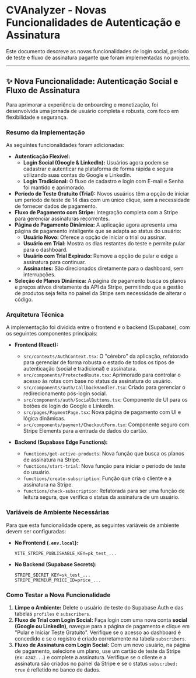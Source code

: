 # CVAnalyzer - Novas Funcionalidades de Autenticação e Assinatura

Este documento descreve as novas funcionalidades de login social, período de teste e fluxo de assinatura pagante que foram implementadas no projeto.

---

## ✨ Nova Funcionalidade: Autenticação Social e Fluxo de Assinatura

Para aprimorar a experiência de onboarding e monetização, foi desenvolvida uma jornada de usuário completa e robusta, com foco em flexibilidade e segurança.

### Resumo da Implementação

As seguintes funcionalidades foram adicionadas:

- **Autenticação Flexível:**
  - **Login Social (Google & LinkedIn):** Usuários agora podem se cadastrar e autenticar na plataforma de forma rápida e segura utilizando suas contas do Google e LinkedIn.
  - **Login Tradicional:** O fluxo de cadastro e login com E-mail e Senha foi mantido e aprimorado.
- **Período de Teste Gratuito (Trial):** Novos usuários têm a opção de iniciar um período de teste de 14 dias com um único clique, sem a necessidade de fornecer dados de pagamento.
- **Fluxo de Pagamento com Stripe:** Integração completa com a Stripe para gerenciar assinaturas recorrentes.
- **Página de Pagamento Dinâmica:** A aplicação agora apresenta uma página de pagamento inteligente que se adapta ao status do usuário:
  - **Usuário Novo:** Oferece a opção de iniciar o trial ou assinar.
  - **Usuário em Trial:** Mostra os dias restantes do teste e permite pular para o dashboard.
  - **Usuário com Trial Expirado:** Remove a opção de pular e exige a assinatura para continuar.
  - **Assinantes:** São direcionados diretamente para o dashboard, sem interrupções.
- **Seleção de Planos Dinâmica:** A página de pagamento busca os planos e preços ativos diretamente da API da Stripe, permitindo que a gestão de produtos seja feita no painel da Stripe sem necessidade de alterar o código.

### Arquitetura Técnica

A implementação foi dividida entre o frontend e o backend (Supabase), com os seguintes componentes principais:

- **Frontend (React):**

  - `src/contexts/AuthContext.tsx`: O "cérebro" da aplicação, refatorado para gerenciar de forma robusta o estado de todos os tipos de autenticação (social e tradicional) e assinatura.
  - `src/components/ProtectedRoute.tsx`: Aprimorado para controlar o acesso às rotas com base no status da assinatura do usuário.
  - `src/components/auth/CallbackHandler.tsx`: Criado para gerenciar o redirecionamento pós-login social.
  - `src/components/auth/SocialButtons.tsx`: Componente de UI para os botões de login do Google e LinkedIn.
  - `src/pages/PaymentPage.tsx`: Nova página de pagamento com UI e lógica dinâmicas.
  - `src/components/payment/CheckoutForm.tsx`: Componente seguro com Stripe Elements para a entrada de dados do cartão.

- **Backend (Supabase Edge Functions):**
  - `functions/get-active-products`: Nova função que busca os planos de assinatura na Stripe.
  - `functions/start-trial`: Nova função para iniciar o período de teste do usuário.
  - `functions/create-subscription`: Função que cria o cliente e a assinatura na Stripe.
  - `functions/check-subscription`: Refatorada para ser uma função de leitura segura, que verifica o status da assinatura de um usuário.

### Variáveis de Ambiente Necessárias

Para que esta funcionalidade opere, as seguintes variáveis de ambiente devem ser configuradas:

- **No Frontend (`.env.local`):**

  ```
  VITE_STRIPE_PUBLISHABLE_KEY=pk_test_...
  ```

- **No Backend (Supabase Secrets):**
  ```
  STRIPE_SECRET_KEY=sk_test_...
  STRIPE_PREMIUM_PRICE_ID=price_...
  ```

### Como Testar a Nova Funcionalidade

1.  **Limpe o Ambiente:** Delete o usuário de teste do Supabase Auth e das tabelas `profiles` e `subscribers`.
2.  **Fluxo de Trial com Login Social:** Faça login com uma nova conta **social (Google ou LinkedIn)**, navegue para a página de pagamento e clique em "Pular e Iniciar Teste Gratuito". Verifique se o acesso ao dashboard é concedido e se o registro é criado corretamente na tabela `subscribers`.
3.  **Fluxo de Assinatura com Login Social:** Com um novo usuário, na página de pagamento, selecione um plano, use um cartão de teste da Stripe (ex: `4242...`) e complete a assinatura. Verifique se o cliente e a assinatura são criados no painel da Stripe e se o status `subscribed: true` é refletido no banco de dados.
